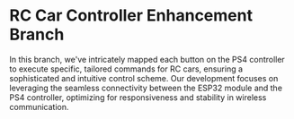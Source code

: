 # RC Car Controller Enhancement Branch


In this branch, we've intricately mapped each button on the PS4 controller to execute specific, tailored commands for RC cars, ensuring a sophisticated and intuitive control scheme. Our development focuses on leveraging the seamless connectivity between the ESP32 module and the PS4 controller, optimizing for responsiveness and stability in wireless communication.


